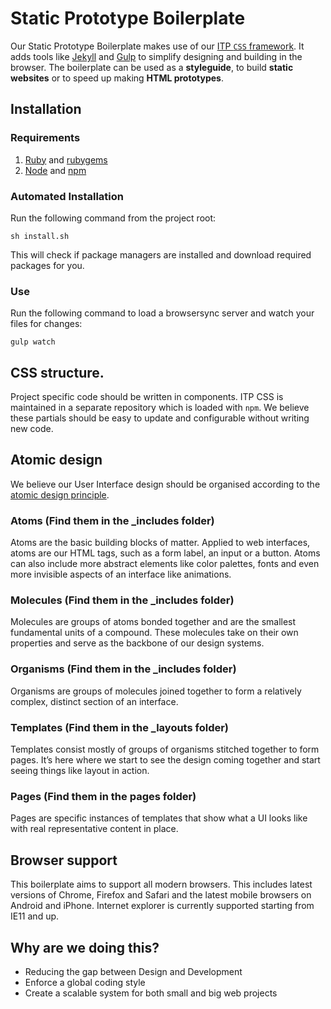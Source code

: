Static Prototype Boilerplate
=====================

Our Static Prototype Boilerplate makes use of our [ITP `CSS` framework](https://bitbucket.org/inthepocket/itp-css). It adds tools like [Jekyll](http://jekyllrb.com/) and [Gulp](http://gulpjs.com/) to simplify designing and building in the browser. The boilerplate can be used as a **styleguide**, to build **static websites** or to speed up making **HTML prototypes**.

## Installation

### Requirements

1. [Ruby](https://www.ruby-lang.org) and [rubygems](https://rubygems.org)
2. [Node](http://nodejs.org) and [npm](https://npmjs.org)

### Automated Installation

Run the following command from the project root:

`sh install.sh`

This will check if package managers are installed and download required packages for you.

### Use

Run the following command to load a browsersync server and watch your files for changes:

    gulp watch

## CSS structure.

Project specific code should be written in components. ITP CSS is maintained in a separate repository which is loaded with `npm`. We believe these partials should be easy to update and configurable without writing new code.

## Atomic design

We believe our User Interface design should be organised according to the [atomic design principle](http://atomicdesign.bradfrost.com/chapter-2/).

### Atoms (Find them in the \_includes folder)

Atoms are the basic building blocks of matter. Applied to web interfaces, atoms are our HTML tags, such as a form label, an input or a button. Atoms can also include more abstract elements like color palettes, fonts and even more invisible aspects of an interface like animations.

### Molecules (Find them in the \_includes folder)

Molecules are groups of atoms bonded together and are the smallest fundamental units of a compound. These molecules take on their own properties and serve as the backbone of our design systems.

### Organisms (Find them in the \_includes folder)

Organisms are groups of molecules joined together to form a relatively complex, distinct section of an interface.

### Templates (Find them in the \_layouts folder)

Templates consist mostly of groups of organisms stitched together to form pages. It’s here where we start to see the design coming together and start seeing things like layout in action.

### Pages (Find them in the pages folder)

Pages are specific instances of templates that show what a UI looks like with real representative content in place.

## Browser support

This boilerplate aims to support all modern browsers. This includes latest versions of Chrome, Firefox and Safari and the latest mobile browsers on Android and iPhone. Internet explorer is currently supported starting from IE11 and up.

## Why are we doing this?

- Reducing the gap between Design and Development
- Enforce a global coding style
- Create a scalable system for both small and big web projects
